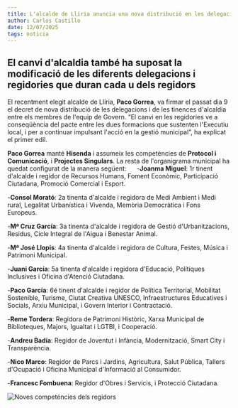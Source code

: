 ```yaml
---
title: L'alcalde de Llíria anuncia una nova distribució en les delegacions de l'equip de Govern
author: Carlos Castillo
date: 12/07/2025
tags: noticia
---
```


## El canvi d'alcaldia també ha suposat la modificació de les diferents delegacions i regidories que duran cada u dels regidors

El recentment elegit alcalde de Llíria, **Paco Gorrea**, va firmar el passat dia 9 el decret de nova distribució de les delegacions i de les tinences d'alcaldia entre els membres de l'equip de Govern. “El canvi en les regidories ve a conseqüència del pacte entre les dues formacions que sustenten l'Executiu local, i per a continuar impulsant l'acció en la gestió municipal”, ha explicat el primer edil.

**Paco Gorrea** manté **Hisenda** i assumeix les competències de **Protocol i Comunicació**, i **Projectes Singulars**. La resta de l'organigrama municipal ha quedat configurat de la manera següent:
    
-**Joanma Miguel**: 1r tinent d'alcalde i regidor de Recursos Humans, Foment Econòmic, Participació Ciutadana, Promoció Comercial i Esport.

-**Consol Morató**: 2a tinenta d'alcalde i regidora de Medi Ambient i Medi rural, Legalitat Urbanística i Vivenda, Memòria Democràtica i Fons Europeus.

-**Mª Cruz García**: 3a tinenta d'alcalde i regidora de Gestió d'Urbanitzacions, Residus, Cicle Integral de l'Aigua i Benestar Animal.

-**Mª José Llopis**: 4a tinenta d'alcalde i regidora de Cultura, Festes, Música i Patrimoni Municipal.

-**Juani García**: 5a tinenta d'alcalde i regidora d'Educació, Polítiques Inclusives i Oficina d'Atenció Ciutadana.

-**Paco García**: 6é tinent d'alcalde i regidor de Política Territorial, Mobilitat Sostenible, Turisme, Ciutat Creativa UNESCO, Infraestructures Educatives i Socials, Arxiu Municipal, i Govern Interior i Contractació.

-**Reme Tordera**: Regidora de Patrimoni Històric, Xarxa Municipal de Biblioteques, Majors, Igualtat i LGTBI, i Cooperació.

-**Andreu Badía**: Regidor de Joventut i Infància, Modernització, Smart City i Transparència.

-**Nico Marco**: Regidor de Parcs i Jardins, Agricultura, Salut Pública, Tallers d'Ocupació i Oficina Municipal d'Informació al Consumidor.

-**Francesc Fombuena**: Regidor d'Obres i Servicis, i Protecció Ciutadana. 


![ Noves competéncies dels regidors ](/assets/continguts/recursos/20250712-NOUGOVERNMUNICIPAL.jpg "Noves competéncies dels regidors")
